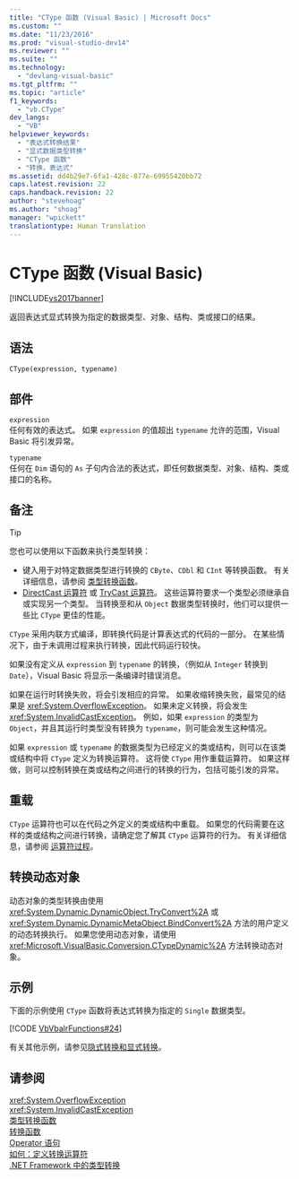 ```yaml
---
title: "CType 函数 (Visual Basic) | Microsoft Docs"
ms.custom: ""
ms.date: "11/23/2016"
ms.prod: "visual-studio-dev14"
ms.reviewer: ""
ms.suite: ""
ms.technology: 
  - "devlang-visual-basic"
ms.tgt_pltfrm: ""
ms.topic: "article"
f1_keywords: 
  - "vb.CType"
dev_langs: 
  - "VB"
helpviewer_keywords: 
  - "表达式转换结果"
  - "显式数据类型转换"
  - "CType 函数"
  - "转换，表达式"
ms.assetid: dd4b29e7-6fa1-428c-877e-69955420bb72
caps.latest.revision: 22
caps.handback.revision: 22
author: "stevehoag"
ms.author: "shoag"
manager: "wpickett"
translationtype: Human Translation
---
```

# CType 函数 (Visual Basic)
[!INCLUDE[vs2017banner](../../../csharp/includes/vs2017banner.md)]

返回表达式显式转换为指定的数据类型、对象、结构、类或接口的结果。  
  
## 语法  
  
```  
CType(expression, typename)  
```  
  
## 部件  
 `expression`  
 任何有效的表达式。  如果 `expression` 的值超出 `typename` 允许的范围，Visual Basic 将引发异常。  
  
 `typename`  
 任何在 `Dim` 语句的 `As` 子句内合法的表达式，即任何数据类型、对象、结构、类或接口的名称。  
  
## 备注  
  
> [!TIP]
>  您也可以使用以下函数来执行类型转换：  
>   
>  -   键入用于对特定数据类型进行转换的 `CByte`、`CDbl` 和 `CInt` 等转换函数。  有关详细信息，请参阅 [类型转换函数](../../../visual-basic/language-reference/functions/type-conversion-functions.md)。  
> -   [DirectCast 运算符](../../../visual-basic/language-reference/operators/directcast-operator.md) 或 [TryCast 运算符](../../../visual-basic/language-reference/operators/trycast-operator.md)。  这些运算符要求一个类型必须继承自或实现另一个类型。  当转换至和从 `Object` 数据类型转换时，他们可以提供一些比 `CType` 更佳的性能。  
  
 `CType` 采用内联方式编译，即转换代码是计算表达式的代码的一部分。  在某些情况下，由于未调用过程来执行转换，因此代码运行较快。  
  
 如果没有定义从 `expression` 到 `typename` 的转换，（例如从 `Integer` 转换到 `Date`），Visual Basic 将显示一条编译时错误消息。  
  
 如果在运行时转换失败，将会引发相应的异常。  如果收缩转换失败，最常见的结果是 <xref:System.OverflowException>。  如果未定义转换，将会发生 <xref:System.InvalidCastException>。  例如，如果 `expression` 的类型为 `Object`，并且其运行时类型没有转换为 `typename`，则可能会发生这种情况。  
  
 如果 `expression` 或 `typename` 的数据类型为已经定义的类或结构，则可以在该类或结构中将 `CType` 定义为转换运算符。  这将使 `CType` 用作重载运算符。  如果这样做，则可以控制转换在类或结构之间进行的转换的行为，包括可能引发的异常。  
  
## 重载  
 `CType` 运算符也可以在代码之外定义的类或结构中重载。  如果您的代码需要在这样的类或结构之间进行转换，请确定您了解其 `CType` 运算符的行为。  有关详细信息，请参阅 [运算符过程](../../../visual-basic/programming-guide/language-features/procedures/operator-procedures.md)。  
  
## 转换动态对象  
 动态对象的类型转换由使用 <xref:System.Dynamic.DynamicObject.TryConvert%2A> 或 <xref:System.Dynamic.DynamicMetaObject.BindConvert%2A> 方法的用户定义的动态转换执行。  如果您使用动态对象，请使用 <xref:Microsoft.VisualBasic.Conversion.CTypeDynamic%2A> 方法转换动态对象。  
  
## 示例  
 下面的示例使用 `CType` 函数将表达式转换为指定的 `Single` 数据类型。  
  
 [!CODE [VbVbalrFunctions#24](../CodeSnippet/VS_Snippets_VBCSharp/VbVbalrFunctions#24)]  
  
 有关其他示例，请参见[隐式转换和显式转换](../../../visual-basic/programming-guide/language-features/data-types/implicit-and-explicit-conversions.md)。  
  
## 请参阅  
 <xref:System.OverflowException>   
 <xref:System.InvalidCastException>   
 [类型转换函数](../../../visual-basic/language-reference/functions/type-conversion-functions.md)   
 [转换函数](../../../visual-basic/language-reference/functions/conversion-functions.md)   
 [Operator 语句](../../../visual-basic/language-reference/statements/operator-statement.md)   
 [如何：定义转换运算符](../../../visual-basic/programming-guide/language-features/procedures/how-to-define-a-conversion-operator.md)   
 [.NET Framework 中的类型转换](../Topic/Type%20Conversion%20in%20the%20.NET%20Framework.md)